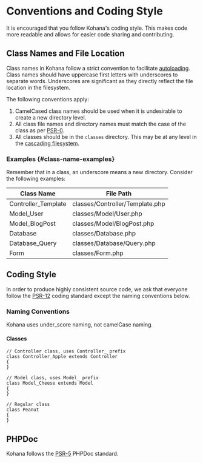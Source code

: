 # Conventions and Coding Style

It is encouraged that you follow Kohana's coding style. This makes code more readable and allows for easier code sharing and contributing.

## Class Names and File Location

Class names in Kohana follow a strict convention to facilitate [autoloading](autoloading). Class names should have uppercase first letters with underscores to separate words. Underscores are significant as they directly reflect the file location in the filesystem.

The following conventions apply:

1. CamelCased class names should be used when it is undesirable to create a new directory level.
2. All class file names and directory names must match the case of the class as per [PSR-0](https://github.com/php-fig/fig-standards/blob/master/accepted/PSR-0.md).
3. All classes should be in the `classes` directory. This may be at any level in the [cascading filesystem](files).

### Examples  {#class-name-examples}

Remember that in a class, an underscore means a new directory. Consider the following examples:

Class Name            | File Path
----------------------|-------------------------------
Controller_Template   | classes/Controller/Template.php
Model_User            | classes/Model/User.php
Model_BlogPost        | classes/Model/BlogPost.php
Database              | classes/Database.php
Database_Query        | classes/Database/Query.php
Form                  | classes/Form.php

## Coding Style

In order to produce highly consistent source code, we ask that everyone follow the [PSR-12](https://www.php-fig.org/psr/psr-12) coding standard except the naming conventions below.

### Naming Conventions

Kohana uses under_score naming, not camelCase naming.

#### Classes

    // Controller class, uses Controller_ prefix
    class Controller_Apple extends Controller
    {
    }

    // Model class, uses Model_ prefix
    class Model_Cheese extends Model
    {
    }

    // Regular class
    class Peanut
    {
    }

## PHPDoc

Kohana follows the [PSR-5](https://github.com/php-fig/fig-standards/blob/master/proposed/phpdoc.md) PHPDoc standard.
